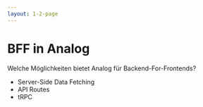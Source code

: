 ```yaml
---
layout: 1-2-page
---
```


# BFF in Analog
Welche Möglichkeiten bietet Analog für Backend-For-Frontends?

<div class="text-sm">

* Server-Side Data Fetching
* API Routes
* tRPC

</div>


<template v-slot:right>

<div class="p-8">

# API Routes

API Routes sind ein einfacher Weg, um Server-Endpunkte zu definieren.

Definition:  `src/server/routes/myapi.ts` (statisch) oder 
`src/server/routes/myapi/[param].ts` (dynamisch)

File Namen können auch mit `.get`, `.post`, `.put`, `.delete` enden.

API Routes basieren auf [Nitro und h3](https://nitro.unjs.io/).


# Server-Side Data Fetching

Analog unterstützt Server-Side Data Fetching vor dem Rendern der Seite.
Dies wird durch eine `async load` Funktion in`.server.ts` der `Page`ermöglicht.


# tRPC

tRPC ist ein Typ-sicherer Weg, um Server-Endpunkte zu definieren und zu verwenden.

[tRPC Dokumentation](https://trpc.io)

</div>
 

</template>
